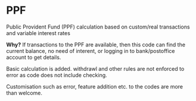 # PPF
Public Provident Fund (PPF) calculation based on custom/real transactions and variable interest rates

**Why?** If transactions to the PPF are available, then this code can find the current balance, no need of interent, or logging in to bank/postoffice account to get details.

Basic calculation is added.
withdrawl and other rules are not enforced to error as code does not include checking.

Customisation such as error, feature addition etc. to the codes are more than welcome.
